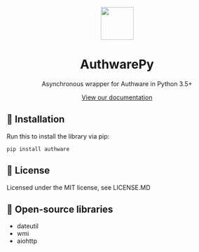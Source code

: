 <p align="center">
  <img src="https://github.com/AuthwareCloud/AuthwareDotNet/raw/main/authware-s.png" width="75" height="75">
  <h1 align="center">AuthwarePy</h1>
  <p align="center">Asynchronous wrapper for Authware in Python 3.5+</p>
   <p align="center">
  <a href="https://docs.authware.org">View our documentation</a>
  </p>
</p>

## 📲 Installation
Run this to install the library via pip:

```
pip install authware
```

## 📜 License
Licensed under the MIT license, see LICENSE.MD

## 📖 Open-source libraries
- dateutil
- wmi
- aiohttp
